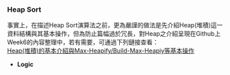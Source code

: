 ### Heap Sort
事實上，在描述Heap Sort演算法之前，更為嚴謹的做法是先介紹Heap(堆積)這一資料結構與其基本操作，但為防止篇幅過於冗長，對Heap之介紹呈現在Github上Week6的內容整理中，若有需要，可通過下列鏈接查看：<br>
[Heap(堆積)的基本介紹與Max-Heapify/Build-Max-Heapiy等基本操作](https://github.com/Xu-Yidi/fluteanzi/blob/master/README.md/#Week6)
- **Logic**<br>

 








